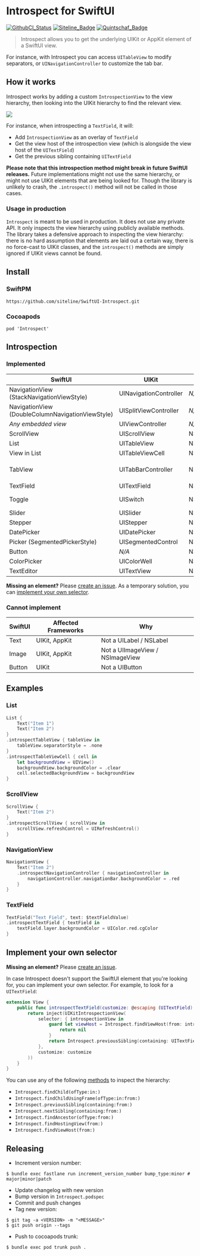 Introspect for SwiftUI
======================

[![GithubCI_Status]][GithubCI_URL] [![Siteline_Badge]](https://siteline.com) [![Quintschaf_Badge]](https://quintschaf.com)

> Introspect allows you to get the underlying UIKit or AppKit element of a SwiftUI view.

For instance, with Introspect you can access `UITableView` to modify separators, or `UINavigationController` to customize the tab bar.

How it works
------------

Introspect works by adding a custom `IntrospectionView` to the view hierarchy, then looking into the UIKit hierarchy to find the relevant view.

![](./docs/diagram.png)

For instance, when introspecting a `TextField`, it will:

 - Add `IntrospectionView` as an overlay of `TextField`
 - Get the view host of the introspection view (which is alongside the view host of the `UITextField`)
 - Get the previous sibling containing `UITextField`

**Please note that this introspection method might break in future SwiftUI releases.** Future implementations might not use the same hierarchy, or might not use UIKit elements that are being looked for. Though the library is unlikely to crash, the `.introspect()` method will not be called in those cases.

### Usage in production

`Introspect` is meant to be used in production. It does not use any private API. It only inspects the view hierarchy using publicly available methods. The library takes a defensive approach to inspecting the view hierarchy: there is no hard assumption that elements are laid out a certain way, there is no force-cast to UIKit classes, and the `introspect()` methods are simply ignored if UIKit views cannot be found.


Install
-------

### SwiftPM

```
https://github.com/siteline/SwiftUI-Introspect.git
```

### Cocoapods

```
pod 'Introspect'
```

Introspection
-------------

### Implemented

SwiftUI | UIKit | AppKit | Introspect
--- | --- | --- | ---
NavigationView (StackNavigationViewStyle) | UINavigationController | _N/A_ | `.introspectNavigationController()`
NavigationView (DoubleColumnNavigationViewStyle) | UISplitViewController | _N/A_ | `.introspectSplitViewController()`
_Any embedded view_ | UIViewController | _N/A_ | `.introspectViewController()`
ScrollView | UIScrollView | NSScrollView | `.introspectScrollView()`
List | UITableView | NSTableView | `.introspectTableView()`
View in List | UITableViewCell | NSTableCellView | `introspectTableViewCell()`
TabView | UITabBarController | NSTabView | `.introspectTabBarController()` (iOS) <br/> `.introspectTabView()` (macOS)
TextField | UITextField | NSTextField | `.introspectTextField()`
Toggle | UISwitch | NSButton | `.introspectSwitch()` (iOS) <br/> `.introspectButton()` (macOS)
Slider | UISlider | NSSlider | `.introspectSlider()`
Stepper | UIStepper | NSStepper | `.introspectStepper()`
DatePicker | UIDatePicker | NSDatePicker | `.introspectDatePicker()`
Picker (SegmentedPickerStyle) | UISegmentedControl | NSSegmentedControl | `.introspectSegmentedControl()`
Button | _N/A_ | NSButton | `.introspectButton()`
ColorPicker | UIColorWell | NSColorWell | `.introspectColorWell()`
TextEditor | UITextView | NSTextView | `.introspectTextView()`


**Missing an element?** Please [create an issue](https://github.com/timbersoftware/SwiftUI-Introspect/issues). As a temporary solution, you can [implement your own selector](#implement-your-own-selector).

### Cannot implement

SwiftUI | Affected Frameworks | Why
--- | --- | ---
Text | UIKit, AppKit | Not a UILabel / NSLabel
Image | UIKit, AppKit | Not a UIImageView / NSImageView
Button | UIKit | Not a UIButton

Examples
--------

### List

```swift
List {
    Text("Item 1")
    Text("Item 2")
}
.introspectTableView { tableView in
    tableView.separatorStyle = .none
}
.introspectTableViewCell { cell in
    let backgroundView = UIView()
    backgroundView.backgroundColor = .clear
    cell.selectedBackgroundView = backgroundView
}
```

### ScrollView

```swift
ScrollView {
    Text("Item 2")
}
.introspectScrollView { scrollView in
    scrollView.refreshControl = UIRefreshControl()
}
```

### NavigationView

```swift
NavigationView {
    Text("Item 2")
    .introspectNavigationController { navigationController in
        navigationController.navigationBar.backgroundColor = .red
    }
}
```

### TextField

```swift
TextField("Text Field", text: $textFieldValue)
.introspectTextField { textField in
    textField.layer.backgroundColor = UIColor.red.cgColor
}
```

Implement your own selector
---------------------------

**Missing an element?** Please [create an issue](https://github.com/timbersoftware/SwiftUI-Introspect/issues).

In case Introspect doesn't support the SwiftUI element that you're looking for, you can implement your own selector. For example, to look for a `UITextField`:

```swift
extension View {
    public func introspectTextField(customize: @escaping (UITextField) -> ()) -> some View {
        return inject(UIKitIntrospectionView(
            selector: { introspectionView in
                guard let viewHost = Introspect.findViewHost(from: introspectionView) else {
                    return nil
                }
                return Introspect.previousSibling(containing: UITextField.self, from: viewHost)
            },
            customize: customize
        ))
    }
}
```

You can use any of the following [methods](https://github.com/timbersoftware/SwiftUI-Introspect/blob/master/Introspect/Introspect.swift#L3-L71) to inspect the hierarchy:

 - `Introspect.findChild(ofType:in:)`
 - `Introspect.findChildUsingFrame(ofType:in:from:)`
 - `Introspect.previousSibling(containing:from:)`
 - `Introspect.nextSibling(containing:from:)`
 - `Introspect.findAncestor(ofType:from:)`
 - `Introspect.findHostingView(from:)`
 - `Introspect.findViewHost(from:)`

Releasing
---------

 - Increment version number:

```
$ bundle exec fastlane run increment_version_number bump_type:minor # major|minor|patch
```

 - Update changelog with new version
 - Bump version in `Introspect.podspec`
 - Commit and push changes
 - Tag new version:

```
$ git tag -a <VERSION> -m "<MESSAGE>"
$ git push origin --tags
```

 - Push to cocoapods trunk:

```
$ bundle exec pod trunk push .
```


<!-- References -->
[CircleCI_Status]: https://circleci.com/gh/siteline/SwiftUI-Introspect.svg?style=svg&circle-token=6f995f204d4d417d31f79e7257f6e1ecf430ae07

[CircleCI_URL]: https://circleci.com/gh/siteline/SwiftUI-Introspect

[GithubCI_Status]: https://github.com/siteline/swiftui-introspect/actions/workflows/build-and-test.yml/badge.svg?branch=master

[GithubCI_URL]: https://github.com/siteline/SwiftUI-Introspect/actions/workflows/build-and-test.yml

[Siteline_Badge]: https://badgen.net/badge/Built%20by/Siteline/blue?icon=https://uploads-ssl.webflow.com/5f4513afbbfc64c4777fcccf/5f525b122370d681879e170e_siteline-icon.svg

[Quintschaf_Badge]: https://badgen.net/badge/Maintained%20by/Quintschaf/cyan?icon=https://quintschaf.com/assets/logo.svg
